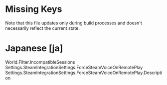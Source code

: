 # Missing Keys
Note that this file updates only during build processes and doesn't necessarily reflect the current state.

# Japanese [ja]
World.Filter.IncompatibleSessions  
Settings.SteamIntegrationSettings.ForceSteamVoiceOnRemotePlay  
Settings.SteamIntegrationSettings.ForceSteamVoiceOnRemotePlay.Description  

